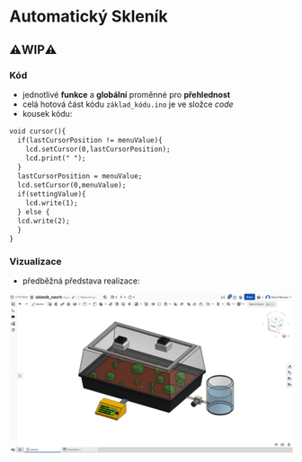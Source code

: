 # Automatický Skleník
## ⚠️WIP⚠️
### Kód
- jednotlivé **funkce** a **globální** proměnné pro **přehlednost**
- celá hotová část kódu `základ_kódu.ino` je ve složce *code*
- kousek kódu:

```
void cursor(){
  if(lastCursorPosition != menuValue){
    lcd.setCursor(0,lastCursorPosition);
    lcd.print(" ");
  }
  lastCursorPosition = menuValue;
  lcd.setCursor(0,menuValue);               
  if(settingValue){
    lcd.write(1);
  } else {
  lcd.write(2);
  }
}

```
### Vizualizace
- předběžná představa realizace:

<p align="center">
<img src="https://github.com/vacmor119/Automatic-Greenhouse/blob/main/images/vizualizace/pohled1.png" alt="Example Image" width="700"/>
</p>

